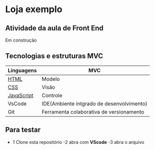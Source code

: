 # Loja exemplo 
 ## Atividade da aula de Front End
 Em construção

 ## Tecnologias e estruturas MVC
 |Linguagens|MVC|
 |-|-|
 |[HTML](https://dev.w3.org/html5/spec-LC/)|Modelo|
 |[CSS](https://www.w3.org/Style/CSS/Overview.en.html)|Visão|
 |[JavaScript](https://Vanilla.js.org/)|Controle|
 VsCode|IDE(Ambiente intgrado de desenvolvimento)|
 Git|Ferramenta colaborativa de versionamento

 ## Para testar
 - 1 Clone esta repositório
 -2 abra com **VScode** 
 -3 abra o arquivo